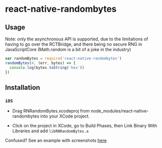 # react-native-randombytes

## Usage

Note: only the asynchronous API is supported, due to the limitations of having to go over the RCTBridge, and there being no secure RNG in JavaScriptCore (Math.random is a bit of a joke in the industry)

```js
var randomBytes = require('react-native-randombytes')
randomBytes(4, (err, bytes) => {
  console.log(bytes.toString('hex'))
})
```

## Installation

### `iOS`

* Drag RNRandomBytes.xcodeproj from node_modules/react-native-randombytes into your XCode project.

* Click on the project in XCode, go to Build Phases, then Link Binary With Libraries and add `libRNRandomBytes.a`

Confused? See an example with screenshots [here](http://facebook.github.io/react-native/docs/linking-libraries-ios.html#content)
